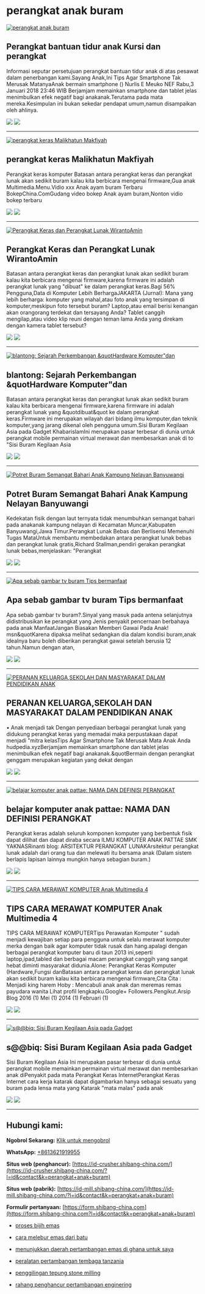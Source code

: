 # perangkat anak buram

<a href="https://swt.shibang-china.com/?l=id&img&k=perangkat+anak+buram" target="_blank">![perangkat anak buram](http://static.shibang-china.com/all-800x300/1152.jpg)</a>

## Perangkat bantuan tidur anak Kursi dan perangkat
Informasi seputar persetujuan perangkat bantuan tidur anak di atas pesawat dalam penerbangan kami.Sayang Anak,Ini Tips Agar Smartphone Tak Merusak MatanyaAnak bermain smartphone () Nurlis E Meuko NEF Rabu,3 Januari 2018 23:46 WIB Berjamjam memainkan smartphone dan tablet jelas menimbulkan efek negatif bagi anakanak.Terutama pada mata mereka.Kesimpulan ini bukan sekedar pendapat umum,namun disampaikan oleh ahlinya.


<a href="https://whatsapp.shibangsoft.com/WhatsApp.php" target="_blank" title="WhatsApp">![](http://static.shibang-china.com/icon/whatsapp.png)</a> <a href="https://swt.shibang-china.com/?l=id&icon&k=perangkat+anak+buram" target="_blank">![](http://static.shibang-china.com/icon/chat-id.png)</a>

---

<a href="https://swt.shibang-china.com/?l=id&img&k=perangkat+anak+buram" target="_blank">![perangkat keras Malikhatun Makfiyah](http://static.shibang-china.com/all-800x300/1134.jpg)</a>

## perangkat keras Malikhatun Makfiyah
Perangkat keras komputer Batasan antara perangkat keras dan perangkat lunak akan sedikit buram kalau kita berbicara mengenai firmware,Gua anak Multimedia.Menu.Vidio xxx Anak ayam buram Terbaru BokepChina.ComGudang video bokep Anak ayam buram,Nonton vidio bokep terbaru


<a href="https://whatsapp.shibangsoft.com/WhatsApp.php" target="_blank" title="WhatsApp">![](http://static.shibang-china.com/icon/whatsapp.png)</a> <a href="https://swt.shibang-china.com/?l=id&icon&k=perangkat+anak+buram" target="_blank">![](http://static.shibang-china.com/icon/chat-id.png)</a>

---

<a href="https://swt.shibang-china.com/?l=id&img&k=perangkat+anak+buram" target="_blank">![Perangkat Keras dan Perangkat Lunak WirantoAmin](http://static.shibang-china.com/all-800x300/707.jpg)</a>

## Perangkat Keras dan Perangkat Lunak WirantoAmin
Batasan antara perangkat keras dan perangkat lunak akan sedikit buram kalau kita berbicara mengenai firmware,karena firmware ini adalah perangkat lunak yang "dibuat" ke dalam perangkat keras.Bagi 56% Pengguna,Data di Komputer Lebih BerhargaJAKARTA (Jurnal): Mana yang lebih berharga: komputer yang mahal,atau foto anak yang tersimpan di komputer,meskipun foto tersebut buram? Laptop,atau email berisi kenangan akan orangorang terdekat dan tersayang Anda? Tablet canggih mengilap,atau video klip reuni dengan teman lama Anda yang direkam dengan kamera tablet tersebut?


<a href="https://whatsapp.shibangsoft.com/WhatsApp.php" target="_blank" title="WhatsApp">![](http://static.shibang-china.com/icon/whatsapp.png)</a> <a href="https://swt.shibang-china.com/?l=id&icon&k=perangkat+anak+buram" target="_blank">![](http://static.shibang-china.com/icon/chat-id.png)</a>

---

<a href="https://swt.shibang-china.com/?l=id&img&k=perangkat+anak+buram" target="_blank">![blantong: Sejarah Perkembangan &quotHardware Komputer"dan](http://static.shibang-china.com/all-800x300/993.jpg)</a>

## blantong: Sejarah Perkembangan &quotHardware Komputer"dan
Batasan antara perangkat keras dan perangkat lunak akan sedikit buram kalau kita berbicara mengenai firmware,karena firmware ini adalah perangkat lunak yang &quotdibuat&quot ke dalam perangkat keras.Firmware ini merupakan wilayah dari bidang ilmu komputer,dan teknik komputer,yang jarang dikenal oleh pengguna umum.Sisi Buram Kegilaan Asia pada Gadget KhabarislamIni merupakan pasar terbesar di dunia untuk perangkat mobile permainan virtual merawat dan membesarkan anak di to "Sisi Buram Kegilaan Asia


<a href="https://whatsapp.shibangsoft.com/WhatsApp.php" target="_blank" title="WhatsApp">![](http://static.shibang-china.com/icon/whatsapp.png)</a> <a href="https://swt.shibang-china.com/?l=id&icon&k=perangkat+anak+buram" target="_blank">![](http://static.shibang-china.com/icon/chat-id.png)</a>

---

<a href="https://swt.shibang-china.com/?l=id&img&k=perangkat+anak+buram" target="_blank">![Potret Buram Semangat Bahari Anak Kampung Nelayan Banyuwangi](http://static.shibang-china.com/all-800x300/170.jpg)</a>

## Potret Buram Semangat Bahari Anak Kampung Nelayan Banyuwangi
Kedekatan fisik dengan laut ternyata tidak menumbuhkan semangat bahari pada anakanak kampung nelayan di Kecamatan Muncar,Kabupaten Banyuwangi,Jawa Timur.Perangkat Lunak Bebas dan Berlisensi Memenuhi Tugas MataUntuk membantu membedakan antara perangkat lunak bebas dan perangkat lunak gratis,Richard Stallman,pendiri gerakan perangkat lunak bebas,menjelaskan: "Perangkat


<a href="https://whatsapp.shibangsoft.com/WhatsApp.php" target="_blank" title="WhatsApp">![](http://static.shibang-china.com/icon/whatsapp.png)</a> <a href="https://swt.shibang-china.com/?l=id&icon&k=perangkat+anak+buram" target="_blank">![](http://static.shibang-china.com/icon/chat-id.png)</a>

---

<a href="https://swt.shibang-china.com/?l=id&img&k=perangkat+anak+buram" target="_blank">![Apa sebab gambar tv buram Tips bermanfaat](http://static.shibang-china.com/all-800x300/1458.jpg)</a>

## Apa sebab gambar tv buram Tips bermanfaat
Apa sebab gambar tv buram?.Sinyal yang masuk pada antena selanjutnya didistribusikan ke perangkat yang Jenis penyakit pencernaan berbahaya pada anak ManfaatJangan Biasakan Memberi Gawai Pada Anak! msn&quotKarena dipaksa melihat sedangkan dia dalam kondisi buram,anak idealnya baru boleh diberikan perangkat gawai setelah berusia 12 tahun.Namun dengan atan,


<a href="https://whatsapp.shibangsoft.com/WhatsApp.php" target="_blank" title="WhatsApp">![](http://static.shibang-china.com/icon/whatsapp.png)</a> <a href="https://swt.shibang-china.com/?l=id&icon&k=perangkat+anak+buram" target="_blank">![](http://static.shibang-china.com/icon/chat-id.png)</a>

---

<a href="https://swt.shibang-china.com/?l=id&img&k=perangkat+anak+buram" target="_blank">![PERANAN KELUARGA,SEKOLAH DAN MASYARAKAT DALAM PENDIDIKAN ANAK](http://static.shibang-china.com/all-800x300/1481.jpg)</a>

## PERANAN KELUARGA,SEKOLAH DAN MASYARAKAT DALAM PENDIDIKAN ANAK
• Anak menjadi tak Dengan penyediaan berbagai perangkat lunak yang didukung perangkat keras yang memadai maka perpustakaan dapat menjadi "mitra kelasTips Agar Smartphone Tak Merusak Mata Anak Anda hudpedia.xyzBerjamjam memainkan smartphone dan tablet jelas menimbulkan efek negatif bagi anakanak.&quotBermain dengan perangkat genggam merupakan kegiatan yang dekat dengan


<a href="https://whatsapp.shibangsoft.com/WhatsApp.php" target="_blank" title="WhatsApp">![](http://static.shibang-china.com/icon/whatsapp.png)</a> <a href="https://swt.shibang-china.com/?l=id&icon&k=perangkat+anak+buram" target="_blank">![](http://static.shibang-china.com/icon/chat-id.png)</a>

---

<a href="https://swt.shibang-china.com/?l=id&img&k=perangkat+anak+buram" target="_blank">![belajar komputer anak pattae: NAMA DAN DEFINISI PERANGKAT](http://static.shibang-china.com/all-800x300/506.jpg)</a>

## belajar komputer anak pattae: NAMA DAN DEFINISI PERANGKAT
Perangkat keras adalah seluruh komponen komputer yang berbentuk fisik dapat dilihat dan dapat diraba secara ILMU KOMPUTER ANAK PATTAE SMK YAKNASRinanti blog: ARSITEKTUR PERANGKAT LUNAKArsitektur perangkat lunak adalah dari orang tua dan melewati itu bersama anak (Dalam sistem berlapis lapisan lainnya mungkin hanya sebagian buram.)


<a href="https://whatsapp.shibangsoft.com/WhatsApp.php" target="_blank" title="WhatsApp">![](http://static.shibang-china.com/icon/whatsapp.png)</a> <a href="https://swt.shibang-china.com/?l=id&icon&k=perangkat+anak+buram" target="_blank">![](http://static.shibang-china.com/icon/chat-id.png)</a>

---

<a href="https://swt.shibang-china.com/?l=id&img&k=perangkat+anak+buram" target="_blank">![TIPS CARA MERAWAT KOMPUTER Anak Multimedia 4](http://static.shibang-china.com/all-800x300/773.jpg)</a>

## TIPS CARA MERAWAT KOMPUTER Anak Multimedia 4
TIPS CARA MERAWAT KOMPUTERTips Perawatan Komputer " sudah menjadi kewajiban setiap para pengguna untuk selalu merawat komputer merka dengan baik agar komputer tidak rusak dan hang.apalagi dengan berbagai perangkat komputer baru di taun 2013 ini,seperti laptop,ipad,tabled dan berbagai macam perangkat canggih yang sangat hebat diminti masyarakat didunia.Alone: Perangkat Keras Komputer (Hardware,Fungsi danBatasan antara perangkat keras dan perangkat lunak akan sedikit buram kalau kita berbicara mengenai firmware,Cita Cita : Menjadi king harem Hoby : Mencabuli anak anak dan meremas remas payudara wanita Lihat profil lengkapku.Google+ Followers.Pengikut.Arsip Blog 2016 (1) Mei (1) 2014 (1) Februari (1)


<a href="https://whatsapp.shibangsoft.com/WhatsApp.php" target="_blank" title="WhatsApp">![](http://static.shibang-china.com/icon/whatsapp.png)</a> <a href="https://swt.shibang-china.com/?l=id&icon&k=perangkat+anak+buram" target="_blank">![](http://static.shibang-china.com/icon/chat-id.png)</a>

---

<a href="https://swt.shibang-china.com/?l=id&img&k=perangkat+anak+buram" target="_blank">![s@@biq: Sisi Buram Kegilaan Asia pada Gadget](http://static.shibang-china.com/all-800x300/33.jpg)</a>

## s@@biq: Sisi Buram Kegilaan Asia pada Gadget
Sisi Buram Kegilaan Asia Ini merupakan pasar terbesar di dunia untuk perangkat mobile memainkan permainan virtual merawat dan membesarkan anak diPenyakit pada mata Perangkat Keras InternetPerangkat Keras Internet cara kerja katarak dapat digambarkan hanya sebagai sesuatu yang buram pada lensa mata yang Katarak "mata malas" pada anak


<a href="https://whatsapp.shibangsoft.com/WhatsApp.php" target="_blank" title="WhatsApp">![](http://static.shibang-china.com/icon/whatsapp.png)</a> <a href="https://swt.shibang-china.com/?l=id&icon&k=perangkat+anak+buram" target="_blank">![](http://static.shibang-china.com/icon/chat-id.png)</a>

---
## Hubungi kami:

**Ngobrol Sekarang:** [Klik untuk mengobrol](https://swt.shibang-china.com?l=id&contact&k=perangkat+anak+buram)

**WhatsApp:**  [+8613621919955](https://whatsapp.shibangsoft.com/WhatsApp.php)

**Situs web (penghancur):** [https://id-crusher.shibang-china.com/](https://id-crusher.shibang-china.com/?l=id&contact&k=perangkat+anak+buram)

**Situs web (pabrik):** [https://id-mill.shibang-china.com/](https://id-mill.shibang-china.com/?l=id&contact&k=perangkat+anak+buram)

**Formulir pertanyaan:** [https://form.shibang-china.com](https://form.shibang-china.com?l=id&contact&k=perangkat+anak+buram)

* [proses bijih emas](../31/proses%20bijih%20emas.md)

* [cara melebur emas dari batu](../32/cara%20melebur%20emas%20dari%20batu.md)

* [menunjukkan daerah pertambangan emas di ghana untuk saya](../34/menunjukkan%20daerah%20pertambangan%20emas%20di%20ghana%20untuk%20saya.md)

* [peralatan pertambangan tembaga tanzania](../40/peralatan%20pertambangan%20tembaga%20tanzania.md)

* [penggilingan tepung stone milling](../31/penggilingan%20tepung%20stone%20milling.md)

* [rahang penghancur pertambangan enginering](../32/rahang%20penghancur%20pertambangan%20enginering.md)